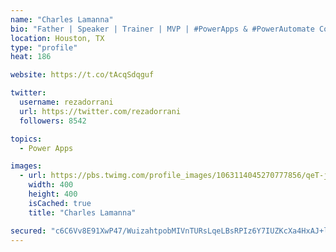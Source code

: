 ```yaml
---
name: "Charles Lamanna"
bio: "Father | Speaker | Trainer | MVP | #PowerApps & #PowerAutomate Community Super User | YouTuber Right-pointing triangle http://youtube.com/c/rezadorrani | Learn - Share - Clockwise rightwards and leftwards open circle arrows"
location: Houston, TX
type: "profile"
heat: 186

website: https://t.co/tAcqSdqguf

twitter:
  username: rezadorrani
  url: https://twitter.com/rezadorrani
  followers: 8542

topics:
  - Power Apps

images:
  - url: https://pbs.twimg.com/profile_images/1063114045270777856/qeT-jpWr_400x400.jpg
    width: 400
    height: 400
    isCached: true
    title: "Charles Lamanna"

secured: "c6C6Vv8E91XwP47/WuizahtpobMIVnTURsLqeLBsRPIz6Y7IUZKcXa4HxAJ+lB1foyzER3I1fIru+5G2wj97IXaMW6Zhc59h1KZgVZcy/e7CQwSR+4BkfpCH14jUjb2UgP+UKVQzuNgG+reCGqj5/UBJ91ry3P+thAKdsDbV0l0tEuZrblBCYK9xE9JOI/wNF5Yl3LwfLC9J8M3YiXSEizkOz5MoEG0LgGJTbbamGd9UWs7ioc4qEOECS7WJnEoCRdrcd8D9C4ImkRZABUUN4B2iz+HuISExq7y6I9yYOyZRNgd4uGcFncOlEpEy/Hbr32aTA2Mk3/QxP3pceIfPMflEW5ad927uMX6B3XtmX3U936jXpcAhwq4TjIQ0t7GrKhpOvURiO/Icp3UoDxCmsSM1ESf/10CfxnDPtdmUPYY=;IxhPK+mAx1DGH7HJ87d3Ag=="
---
```


